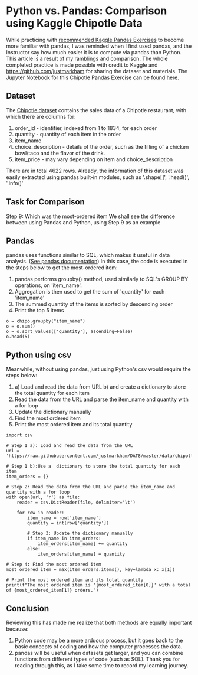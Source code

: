 # Python vs. Pandas: Comparison using Kaggle Chipotle Data
While practicing with [recommended Kaggle Pandas Exercises](https://www.kaggle.com/discussions/getting-started/120274) to become more familiar with pandas, I was reminded when I first used pandas, and the Instructor say how much easier it is to compute via pandas than Python. This article is a result of my ramblings and comparison.
The whole completed practice is made possible with credit to Kaggle and https://github.com/justmarkham for sharing the dataset and materials.
The Jupyter Notebook for this Chipotle Pandas Exercise can be found [here](https://github.com/evelee9393/evelee9393/blob/8015815a1d572426b954721246267cd13b53e811/Learning%20Progress/20240812%20Chipotle%20Pandas%20Exercises.ipynb).

## Dataset
The [Chipotle dataset](https://www.kaggle.com/discussions/getting-started/120274) contains the sales data of a Chipotle restaurant, with which there are columns for:
1. order_id - identifier, indexed from 1 to 1834, for each order
2. quantity - quantity of each item in the order
3. item_name
4. choice_description - details of the order, such as the filling of a chicken bowl/taco and the flavor of the drink.
5. item_price - may vary depending on item and choice_description

There are in total 4622 rows.
Already, the information of this dataset was easily extracted using pandas built-in modules, such as '.shape[]', '.head()', '.info()'

## Task for Comparison
Step 9: Which was the most-ordered item
We shall see the difference between using Pandas and Python, using Step 9 as an example

## Pandas
pandas uses functions similar to SQL, which makes it useful in data analysis. ([See pandas documentation](https://pandas.pydata.org/docs/getting_started/comparison/comparison_with_sql.html#group-by))
In this case, the code is executed in the steps below to get the most-ordered item:
1. pandas performs groupby() method, used similarly to SQL's GROUP BY operations, on 'item_name'.
2. Aggregation is then used to get the sum of 'quantity' for each 'item_name'
3. The summed quantity of the items is sorted by descending order
4. Print the top 5 items
```
o = chipo.groupby("item_name")
o = o.sum()
o = o.sort_values(['quantity'], ascending=False)
o.head(5)
```

## Python using csv
Meanwhile, without using pandas, just using Python's csv would require the steps below:
1. a) Load and read the data from URL 
b) and create a dictionary to store the total quantity for each item
2. Read the data from the URL and parse the item_name and quantity with a for loop
3. Update the dictionary manually
4. Find the most ordered item
5. Print the most ordered item and its total quantity

```
import csv

# Step 1 a): Load and read the data from the URL
url = 'https://raw.githubusercontent.com/justmarkham/DAT8/master/data/chipotle.tsv'

# Step 1 b):Use a  dictionary to store the total quantity for each item
item_orders = {}

# Step 2: Read the data from the URL and parse the item_name and quantity with a for loop
with open(url, 'r') as file:
    reader = csv.DictReader(file, delimiter='\t')
    
    for row in reader:
        item_name = row['item_name']
        quantity = int(row['quantity'])
        
        # Step 3: Update the dictionary manually
        if item_name in item_orders:
            item_orders[item_name] += quantity
        else:
            item_orders[item_name] = quantity

# Step 4: Find the most ordered item
most_ordered_item = max(item_orders.items(), key=lambda x: x[1])

# Print the most ordered item and its total quantity
print(f"The most ordered item is '{most_ordered_item[0]}' with a total of {most_ordered_item[1]} orders.")
```

## Conclusion
Reviewing this has made me realize that both methods are equally important because:
1. Python code may be a more arduous process, but it goes back to the basic concepts of coding and how the computer processes the data.
2. pandas will be useful when datasets get larger, and you can combine functions from different types of code (such as SQL).
Thank you for reading through this, as I take some time to record my learning journey. 
